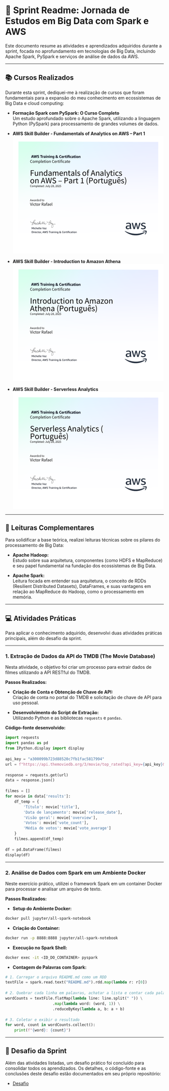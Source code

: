 # 📝 Sprint Readme: Jornada de Estudos em Big Data com Spark e AWS

Este documento resume as atividades e aprendizados adquiridos durante a sprint, focada no aprofundamento em tecnologias de Big Data, incluindo Apache Spark, PySpark e serviços de análise de dados da AWS.

---

## 📚 Cursos Realizados

Durante esta sprint, dediquei-me à realização de cursos que foram fundamentais para a expansão do meu conhecimento em ecossistemas de Big Data e cloud computing:

- **Formação Spark com PySpark: O Curso Completo**  
  Um estudo aprofundado sobre o Apache Spark, utilizando a linguagem Python (PySpark) para processamento de grandes volumes de dados.

- **AWS Skill Builder - Fundamentals of Analytics on AWS – Part 1**  
  <img src="/sprint-5/certificados/certificado-AWS-Fundamentals-of-Analytics.pdf">

- **AWS Skill Builder - Introduction to Amazon Athena**  
  <img src="/sprint-5/certificados/certificado-AWS-Introduction-to-Amazon-Athena.pdf">

- **AWS Skill Builder - Serverless Analytics**  
  <img src="/sprint-5/certificados/certificado-AWS-Serverless-Analytics.pdf">

---

## 📖 Leituras Complementares

Para solidificar a base teórica, realizei leituras técnicas sobre os pilares do processamento de Big Data:

- **Apache Hadoop:**  
  Estudo sobre sua arquitetura, componentes (como HDFS e MapReduce) e seu papel fundamental na fundação dos ecossistemas de Big Data.

- **Apache Spark:**  
  Leitura focada em entender sua arquitetura, o conceito de RDDs (Resilient Distributed Datasets), DataFrames, e suas vantagens em relação ao MapReduce do Hadoop, como o processamento em memória.

---

## 💻 Atividades Práticas

Para aplicar o conhecimento adquirido, desenvolvi duas atividades práticas principais, além do desafio da sprint.

---

### 1. Extração de Dados da API do TMDB (The Movie Database)

Nesta atividade, o objetivo foi criar um processo para extrair dados de filmes utilizando a API RESTful do TMDB.

**Passos Realizados:**

- **Criação de Conta e Obtenção de Chave de API:**  
  Criação de conta no portal do TMDB e solicitação de chave de API para uso pessoal.

- **Desenvolvimento do Script de Extração:**  
  Utilizando Python e as bibliotecas `requests` e `pandas`.

**Código-fonte desenvolvido:**

```python
import requests
import pandas as pd
from IPython.display import display

api_key = "a300099b723d88520c7fb1fac5817994"
url = f"https://api.themoviedb.org/3/movie/top_rated?api_key={api_key}&language=pt-BR"

response = requests.get(url)
data = response.json()

filmes = []
for movie in data['results']:
    df_temp = {
        'Título': movie['title'],
        'Data de lançamento': movie['release_date'],
        'Visão geral': movie['overview'],
        'Votos': movie['vote_count'],
        'Média de votos': movie['vote_average']
    }
    filmes.append(df_temp)

df = pd.DataFrame(filmes)
display(df)
```

---

### 2. Análise de Dados com Spark em um Ambiente Docker

Neste exercício prático, utilizei o framework Spark em um container Docker para processar e analisar um arquivo de texto.

**Passos Realizados:**

- **Setup do Ambiente Docker:**

```bash
docker pull jupyter/all-spark-notebook
```

- **Criação do Container:**

```bash
docker run -p 8888:8888 jupyter/all-spark-notebook
```

- **Execução no Spark Shell:**

```bash
docker exec -it <ID_DO_CONTAINER> pyspark
```

- **Contagem de Palavras com Spark:**

```python
# 1. Carregar o arquivo README.md como um RDD
textFile = spark.read.text("README.md").rdd.map(lambda r: r[0])

# 2. Quebrar cada linha em palavras, achatar a lista e contar cada palavra
wordCounts = textFile.flatMap(lambda line: line.split(" ")) \
                     .map(lambda word: (word, 1)) \
                     .reduceByKey(lambda a, b: a + b)

# 3. Coletar e exibir o resultado
for word, count in wordCounts.collect():
    print(f"{word}: {count}")
```

---

## 🚀 Desafio da Sprint

Além das atividades listadas, um desafio prático foi concluído para consolidar todos os aprendizados. Os detalhes, o código-fonte e as conclusões deste desafio estão documentados em seu próprio repositório:

* [Desafio](sprint-5/desafio)
